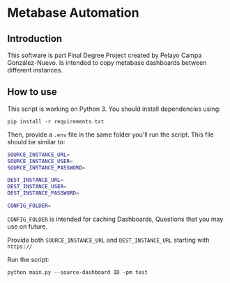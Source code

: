 # Metabase Automation

## Introduction

This software is part Final Degree Project created by Pelayo Campa González-Nuevo. Is intended to copy metabase dashboards between different instances.

## How to use

This script is working on Python 3. You should install dependencies using:

`pip install -r requirements.txt`

Then, provide a `.env` file in the same folder you'll run the script. This file should be similar to:

``` bash
SOURCE_INSTANCE_URL=
SOURCE_INSTANCE_USER=
SOURCE_INSTANCE_PASSWORD=

DEST_INSTANCE_URL=
DEST_INSTANCE_USER=
DEST_INSTANCE_PASSWORD=

CONFIG_FOLDER=
```

`CONFIG_FOLDER` is intended for caching Dashboards, Questions that you may use on future.

Provide both `SOURCE_INSTANCE_URL` and `DEST_INSTANCE_URL` starting with `https://`

Run the script:

`python main.py --source-dashboard ID -pm test`

